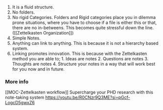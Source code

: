 1. It is a fluid structure.
2. No folders.
3. No rigid Categories.
		Folders and Rigid categories place you in dilemma prone situations, where you have to choose if a file is either this or that, there are no in-betweens. This becomes quite stressful down the line. ([[Zettelkasten Organization]])
1. Simple Notes.
2. Anything can link to anything.
		This is because it is not a hierarchy based system.  
6. Linking promotes innovation.
		This is because with the Zettelkasten method you are able to;
			1. Ideas are notes
			2. Questions are notes
			3. Thoughts are notes
			4. Structure your notes in a way that will work best for you now and in future.
### More info
[[MOC-Zettelkasten workflow]]
Supercharge your PHD research with this note-taking system 
https://youtu.be/R0CNzr9Q3ME?si=pGcf-LogcD5gwxZ6